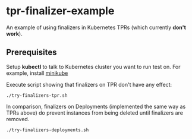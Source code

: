 # tpr-finalizer-example
An example of using finalizers in Kubernetes TPRs (which currently **don't work**).

## Prerequisites

Setup **kubectl** to talk to Kubernetes cluster you want to run test on.
For example, install [minikube](https://github.com/kubernetes/minikube)

Execute script showing that finalizers on TPR don't have any effect:
```
./try-finalizers-tpr.sh
```

In comparison, finalizers on Deployments (implemented the same way as TPRs above) do prevent instances from being deleted until finalizers are removed.

```
./try-finalizers-deployments.sh
```
